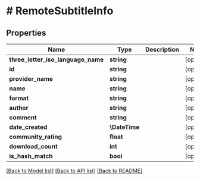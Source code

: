 # # RemoteSubtitleInfo

## Properties

Name | Type | Description | Notes
------------ | ------------- | ------------- | -------------
**three_letter_iso_language_name** | **string** |  | [optional]
**id** | **string** |  | [optional]
**provider_name** | **string** |  | [optional]
**name** | **string** |  | [optional]
**format** | **string** |  | [optional]
**author** | **string** |  | [optional]
**comment** | **string** |  | [optional]
**date_created** | **\DateTime** |  | [optional]
**community_rating** | **float** |  | [optional]
**download_count** | **int** |  | [optional]
**is_hash_match** | **bool** |  | [optional]

[[Back to Model list]](../../README.md#models) [[Back to API list]](../../README.md#endpoints) [[Back to README]](../../README.md)
